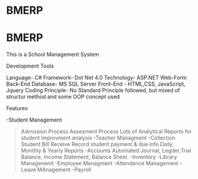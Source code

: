 # BMERP
# BMERP
This is a School Management System

Development Tools

Language- C#
Framework- Dot Net 4.0
Technology- ASP.NET Web-Form
Back-End Database- MS SQL Server
Front-End - HTML,CSS, JavaScript, Jquery
Coding Principle- No Standard Principle followed, but mixed of structur method and some OOP concept used

Features

-Student Management
  >Admission Process
  >Assesment Process
  >Lots of Analytical Reports for student improvment analysis
-Teacher Managment
-Collection
  >Student Bill Receive
  >Record student payment & due info
  >Daily, Monthly & Yearly Reports
-Accounts
  >Automated Journal, Legder,Trial Balance, Income Statement, Balance Sheet.
-Inventory
-Library Managenemt
-Employee Managment
-Attendance Management
-Leave MAnagement
-Payroll
